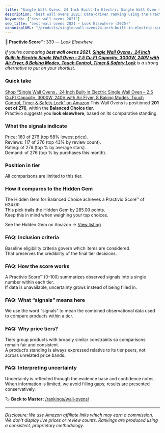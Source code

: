 ```yaml
---
title: "Single Wall Ovens，24 Inch Built-In Electric Single Wall Oven – 2.5 Cu.Ft Capacity, 3000W, 240V with Air Fryer, 8 Baking Modes, Touch Control, Timer & Safety Lock"
description: "best wall ovens 2021: Data-driven ranking using the Practivio Score™. Positioned by quality, value, demand, findability, momentum."
keywords: ["best wall ovens 2021"]
seo_title: "best wall ovens 2021 — Look Elsewhere (2025)"
canonicalURL: "/products/single-wall-ovens24-inch-built-in-electric-single-wall-oven-25-cuft-capacity-3000w-240v-with-air-fryer-8-baking-modes-touch-control-timer-safety-lock-B0FGJFBVMW/"
---
```


**🚫 Practivio Score™:** 339 — _Look Elsewhere_


*If you're comparing **best wall ovens 2021**, **[Single Wall Ovens，24 Inch Built-In Electric Single Wall Oven – 2.5 Cu.Ft Capacity, 3000W, 240V with Air Fryer, 8 Baking Modes, Touch Control, Timer & Safety Lock](https://www.amazon.com/dp/B0FGJFBVMW?tag=practivio-20)** is a strong alternative to put on your shortlist.*
### Quick take
[Shop “Single Wall Ovens，24 Inch Built-In Electric Single Wall Oven – 2.5 Cu.Ft Capacity, 3000W, 240V with Air Fryer, 8 Baking Modes, Touch Control, Timer & Safety Lock” on Amazon](https://www.amazon.com/dp/B0FGJFBVMW?tag=practivio-20)
This Wall Ovens is positioned **201 out of 276**, within the **Balanced Choice tier**.  
Practivio suggests you **look elsewhere**, based on its comparative standing.

### What the signals indicate
Price: 160 of 276 (top 58% lowest price).  
Reviews: 117 of 276 (top 43% by review count).  
Rating:  of 276 (top % by average stars).  
Demand:  of 276 (top % by purchases this month).

### Position in tier
All comparisons are limited to this tier.

### How it compares to the Hidden Gem
The Hidden Gem for Balanced Choice achieves a Practivio Score™ of 624.00.  
This pick trails the Hidden Gem by 285.00 points.  
Keep this in mind when weighing your top choices.  

See the Hidden Gem on Amazon → [View listing](https://www.amazon.com/dp/B0DGJZT9QN?tag=practivio-20)

### FAQ: Inclusion criteria
Baseline eligibility criteria govern which items are considered.  
That preserves the credibility of the final tier decisions.

### FAQ: How the score works
A Practivio Score™ (0–100) summarizes observed signals into a single number within each tier.  
If data is unavailable, uncertainty grows instead of being filled in.

### FAQ: What “signals” means here
We use the word “signals” to mean the combined observational data used to compare products within a tier.

### FAQ: Why price tiers?
Tiers group products with broadly similar constraints so comparisons remain fair and consistent.  
A product’s standing is always expressed relative to its tier peers, not across unrelated price bands.

### FAQ: Interpreting uncertainty
Uncertainty is reflected through the evidence base and confidence notes.  
When information is limited, we avoid filling gaps; results are presented conservatively.


🏷️ **Back to Master:** [/rankings/wall-ovens/](/rankings/wall-ovens/)

---
_Disclosure: We use Amazon affiliate links which may earn a commission. We don’t display live prices or review counts. Rankings are produced using a consistent, proprietary methodology._
